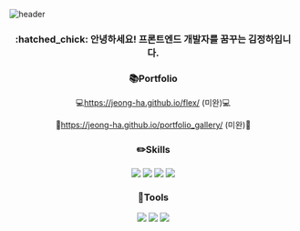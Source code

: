 ![header](https://capsule-render.vercel.app/api?type=waving&color=auto&height=200&section=header&text=Welcome!%20I'm%20Jeong-ha&fontSize=60)

<div align="center">
  <h3>:hatched_chick: 안녕하세요! 프론트엔드 개발자를 꿈꾸는 김정하입니다.</h3>
  
  
 ### :books:Portfolio
  
  :computer:https://jeong-ha.github.io/flex/ (미완):computer:
  
  :art:https://jeong-ha.github.io/portfolio_gallery/ (미완):art:
  
  
 ### :pencil2:Skills
  <img src="https://img.shields.io/badge/HTML5-E34F26?style=flat-square&logo=HTML5&logoColor=fff"/>
  <img src="https://img.shields.io/badge/CSS5-1572B6?style=flat-square&logo=CSS3&logoColor=fff"/>
  <img src="https://img.shields.io/badge/JavaScript-F7DF1E?style=flat-square&logo=JavaScript&logoColor=fff"/>
  <img src="https://img.shields.io/badge/jQuery-0769AD?style=flat-square&logo=jQuery&logoColor=fff"/>
  
 ### :wrench:Tools
  <img src="https://img.shields.io/badge/Visual%20Studio%20Code-007ACC?style=flat-square&logo=Visual%20Studio%20Code&logoColor=fff"/>
  <img src="https://img.shields.io/badge/Adobe%20Photoshop-31A8FF?style=flat-square&logo=Adobe%20Photoshop&logoColor=fff"/>
  <img src="https://img.shields.io/badge/Adobe%20Illustrator-FF9A00?style=flat-square&logo=Adobe%20Illustrator&logoColor=fff"/>
  
</div>
